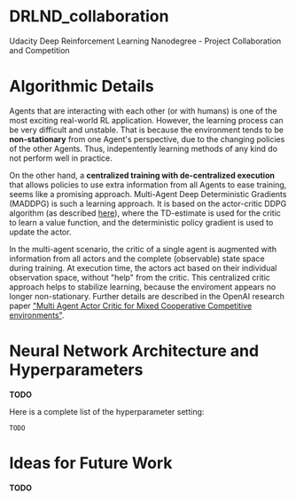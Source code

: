 # DRLND_collaboration
Udacity Deep Reinforcement Learning Nanodegree - Project Collaboration and Competition

# Algorithmic Details

Agents that are interacting with each other (or with humans) is one of the most exciting real-world RL application. However, the learning process can be very difficult and unstable. That is because the environment tends to be **non-stationary** from one Agent's perspective, due to the changing policies of the other Agents. Thus, indepentently learning methods of any kind do not perform well in practice.

On the other hand, a **centralized training with de-centralized execution** that allows policies to use extra information from all Agents to ease training, seems like a promising approach. Multi-Agent Deep Deterministic Gradients (MADDPG) is such a learning approach. It is based on the actor-critic DDPG algorithm (as described [here](https://github.com/alxwdm/DRLND_projects/blob/master/p2_continuouscontrol/Report.md)), where the TD-estimate is used for the critic to learn a value function, and the deterministic policy gradient is used to update the actor. 

In the multi-agent scenario, the critic of a single agent is augmented with information from all actors and the complete (observable) state space during training. At execution time, the actors act based on their individual observation space, without "help" from the critic. This centralized critic approach helps to stabilize learning, because the enviroment appears no longer non-stationary. Further details are described in the OpenAI research paper ["Multi Agent Actor Critic for Mixed Cooperative Competitive environments"](https://papers.nips.cc/paper/7217-multi-agent-actor-critic-for-mixed-cooperative-competitive-environments.pdf).

# Neural Network Architecture and Hyperparameters

**TODO**

Here is a complete list of the hyperparameter setting:
 
```
TODO
```

# Ideas for Future Work

**TODO**
